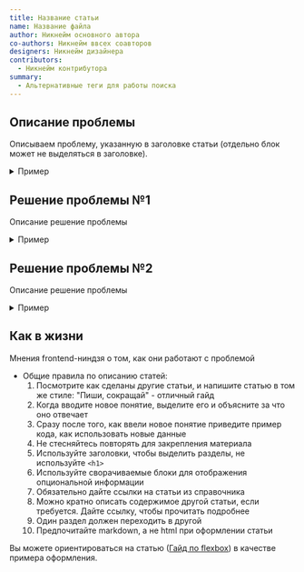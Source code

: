 ```yaml
---
title: Название статьи
name: Название файла
author: Никнейм основного автора
co-authors: Никнейм ввсех соавторов
designers: Никнейм дизайнера
contributors:
  - Никнейм контрибутора
summary:
  - Альтернативные теги для работы поиска
---
```


## Описание проблемы

Описываем проблему, указанную в заголовке статьи (отдельно блок может не выделяться в заголовке).

<details>
  <summary>Пример</summary>
  Если вы пишете много кода, то однажды обнаружите, что вы постоянно делаете одно и то же. Те же самые куски переписываются, тратят время. Если работаете в команде, то работа вашего коллеги может вызвать неудобные зависимости.

Чтобы этого избежать, стоит определить общие правила и их придерживаться.

</details>

## Решение проблемы №1

Описание решение проблемы

<details>
  <summary>Пример</summary>

Чтобы положить один блок в другой, надо представить дочерний блок как элемент блока родительского.

Посмотрим на код на примере полки на книге.

```html
<div class="shelf">
  <div class="shelf__book book"></div>
</div>
```

</details>

## Решение проблемы №2

Описание решение проблемы

<details>
  <summary>Пример</summary>

    Внутри всё это дело подключается через `@import url();`, поэтому файл index.css выглядел бы так:

    ```css
    @import url(../../blocks/shelf.css);
    @import url(../../blocks/book.css);

    /* тут можно указать какие-то глобальные стили, но по правилам БЭМ. Например, задать шрифт странице */
    ```

</details>

## Как в жизни

Мнения frontend-ниндзя о том, как они работают с проблемой

- Общие правила по описанию статей:
  1. Посмотрите как сделаны другие статьи, и напишите статью в том же стиле: "Пиши, сокращай" - отличный гайд
  2. Когда вводите новое понятие, выделите его и объясните за что оно отвечает
  3. Сразу после того, как ввели новое понятие приведите пример кода, как использовать новые данные
  4. Не стесняйтесь повторять для закрепления материала
  5. Используйте заголовки, чтобы выделить разделы, не используйте `<h1>`
  6. Используйте сворачиваемые блоки для отображения опциональной информации
  7. Обязательно дайте ссылки на статьи из справочника
  8. Можно кратно описать содержимое другой статьи, если требуется. Дайте ссылку, чтобы прочитать подробнее
  9. Один раздел должен переходить в другой
  10. Предпочитайте markdown, а не html при оформлении статьи

Вы можете ориентироваться на статью ([Гайд по flexbox](https://github.com/Y-Doka/y-doka.site/blob/master/src/content/css/long/flexbox-guide.md)) в качестве примера оформления.
